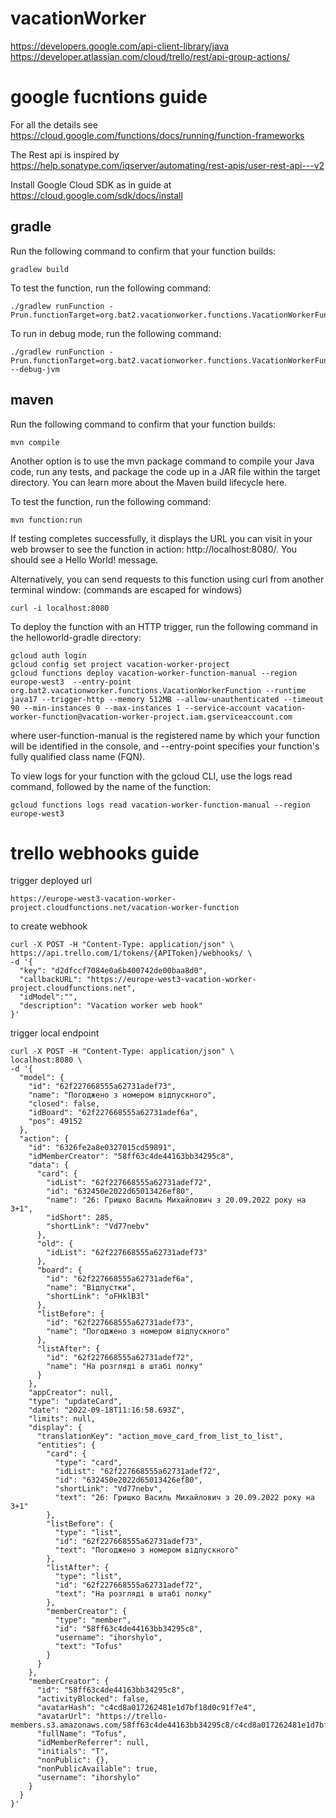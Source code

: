 # vacationWorker

https://developers.google.com/api-client-library/java
https://developer.atlassian.com/cloud/trello/rest/api-group-actions/

# google fucntions guide

For all the details see https://cloud.google.com/functions/docs/running/function-frameworks

The Rest api is inspired by https://help.sonatype.com/iqserver/automating/rest-apis/user-rest-api---v2

Install Google Cloud SDK as in guide at https://cloud.google.com/sdk/docs/install

## gradle

Run the following command to confirm that your function builds:

```
gradlew build
```

To test the function, run the following command:

```
./gradlew runFunction -Prun.functionTarget=org.bat2.vacationworker.functions.VacationWorkerFunction
```

To run in debug mode, run the following command:

```
./gradlew runFunction -Prun.functionTarget=org.bat2.vacationworker.functions.VacationWorkerFunction --debug-jvm
```

## maven

Run the following command to confirm that your function builds:

```
mvn compile
```

Another option is to use the mvn package command to compile your Java code, run any tests, and package the code up in a
JAR file within the target directory. You can learn more about the Maven build lifecycle here.

To test the function, run the following command:

```
mvn function:run
```

If testing completes successfully, it displays the URL you can visit in your web browser to see the function in
action: http://localhost:8080/. You should see a Hello World! message.

Alternatively, you can send requests to this function using curl from another terminal window: (commands are escaped for
windows)

```
curl -i localhost:8080

```

To deploy the function with an HTTP trigger, run the following command in the helloworld-gradle directory:

```
gcloud auth login
gcloud config set project vacation-worker-project
gcloud functions deploy vacation-worker-function-manual --region europe-west3  --entry-point org.bat2.vacationworker.functions.VacationWorkerFunction --runtime java17 --trigger-http --memory 512MB --allow-unauthenticated --timeout 90 --min-instances 0 --max-instances 1 --service-account vacation-worker-function@vacation-worker-project.iam.gserviceaccount.com
```

where user-function-manual is the registered name by which your function will be identified in the console, and
--entry-point specifies your function's fully qualified class name (FQN).

To view logs for your function with the gcloud CLI, use the logs read command, followed by the name of the function:

```
gcloud functions logs read vacation-worker-function-manual --region europe-west3 
```

# trello webhooks guide

trigger deployed url

```
https://europe-west3-vacation-worker-project.cloudfunctions.net/vacation-worker-function 
```

to create webhook

```
curl -X POST -H "Content-Type: application/json" \
https://api.trello.com/1/tokens/{APIToken}/webhooks/ \
-d '{
  "key": "d2dfccf7084e0a6b400742de00baa8d0",
  "callbackURL": "https://europe-west3-vacation-worker-project.cloudfunctions.net",
  "idModel":"",
  "description": "Vacation worker web hook"
}' 
```

trigger local endpoint

```
curl -X POST -H "Content-Type: application/json" \
localhost:8080 \
-d '{
  "model": {
    "id": "62f227668555a62731adef73",
    "name": "Погоджено з номером відпускного",
    "closed": false,
    "idBoard": "62f227668555a62731adef6a",
    "pos": 49152
  },
  "action": {
    "id": "6326fe2a8e0327015cd59891",
    "idMemberCreator": "58ff63c4de44163bb34295c8",
    "data": {
      "card": {
        "idList": "62f227668555a62731adef72",
        "id": "632450e2022d65013426ef80",
        "name": "26: Гришко Василь Михайлович з 20.09.2022 року на 3+1",
        "idShort": 285,
        "shortLink": "Vd77nebv"
      },
      "old": {
        "idList": "62f227668555a62731adef73"
      },
      "board": {
        "id": "62f227668555a62731adef6a",
        "name": "Відпустки",
        "shortLink": "oFHklB3l"
      },
      "listBefore": {
        "id": "62f227668555a62731adef73",
        "name": "Погоджено з номером відпускного"
      },
      "listAfter": {
        "id": "62f227668555a62731adef72",
        "name": "На розгляді в штабі полку"
      }
    },
    "appCreator": null,
    "type": "updateCard",
    "date": "2022-09-18T11:16:58.693Z",
    "limits": null,
    "display": {
      "translationKey": "action_move_card_from_list_to_list",
      "entities": {
        "card": {
          "type": "card",
          "idList": "62f227668555a62731adef72",
          "id": "632450e2022d65013426ef80",
          "shortLink": "Vd77nebv",
          "text": "26: Гришко Василь Михайлович з 20.09.2022 року на 3+1"
        },
        "listBefore": {
          "type": "list",
          "id": "62f227668555a62731adef73",
          "text": "Погоджено з номером відпускного"
        },
        "listAfter": {
          "type": "list",
          "id": "62f227668555a62731adef72",
          "text": "На розгляді в штабі полку"
        },
        "memberCreator": {
          "type": "member",
          "id": "58ff63c4de44163bb34295c8",
          "username": "ihorshylo",
          "text": "Tofus"
        }
      }
    },
    "memberCreator": {
      "id": "58ff63c4de44163bb34295c8",
      "activityBlocked": false,
      "avatarHash": "c4cd8a017262481e1d7bf18d0c91f7e4",
      "avatarUrl": "https://trello-members.s3.amazonaws.com/58ff63c4de44163bb34295c8/c4cd8a017262481e1d7bf18d0c91f7e4",
      "fullName": "Tofus",
      "idMemberReferrer": null,
      "initials": "T",
      "nonPublic": {},
      "nonPublicAvailable": true,
      "username": "ihorshylo"
    }
  }
}' 
```